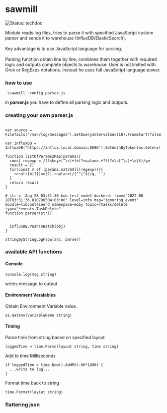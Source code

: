 # sawmill
![Status: techdoc](https://img.shields.io/badge/status-%20techdoc-yellow.svg)

Module reads log files, tries to parse it with specified JavaScript custom parser and sends it to warehouse (InfluxDB/ElasticSearch).<br><br>
Key advantage is to use JavaScript language for parsing.<br><br>
Parsing function obtain line by line, combines them together with required logic and outputs complete objects to warehouse.
User is not limited with Grok or RegExps notations. Instead he uses full JavaScript language power.<br> 

### how to use
```
.\sawmill -config parser.js
```
in <b>parser.js</b> you have to define all parsing logic and outputs.
### creating your own parser.js
```

var source = FileTails("/var/log/messages").SetQueryIntervalSec(10).FromStart(false)

var influxDB = InfluxDB("https://influx.local.domain:8696").SetAuthByToken(os.Getenv('AUTH_TOKEN')).BatchSize(100).MinIntervalSec(10)

function listOfParams2Map(params){
  const regexp = /(?<key>[^\s]+)=(?<value>.+?)(?=\s[^\s]+\=|$)/gm
  result = {}  
  for(const m of (params.matchAll(regexp))){
    result[m[1]]=m[2].replace(/(^"|"$)/g, '')
  }
  return result
}

# str = 'Aug 28 03:31:36 kub-test-node1 dockerd: time="2022-08-28T03:31:36.810790504+03:00" level=info msg="ignoring event" moudle=libcontainerd namespace=moby topic=/tasks/delete type="*events.TaskDelete"'
function parser(str){


  influxDB.PushToBatch(obj)
}

stringByStringLogFlow(src, parser)

```
### available API functions

#### Console
```
console.log(msg string)
```
writes message to output

#### Environment Varaiables
Obtain Environment Variable value.
```
os.Getenv(variableName string)
```
#### Timing
Parse time from string based on specified layout
```
loggedTime = time.Parse(layout string, time string)
```

Add to time Milliseconds
```
if loggedTime > time.Now().AddMS(-60*1000) {
  ...write to log...
}
```
Format time back to string
```
time.Format(layiut string)
```
### flattering json
